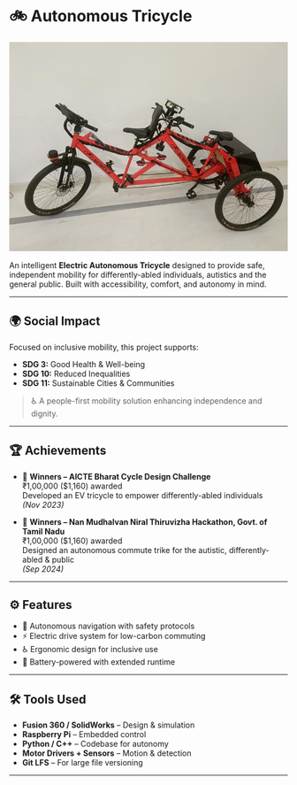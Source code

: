 # 🚲 Autonomous Tricycle

![Tricycle Preview](tricycle_preview.jpeg)

An intelligent **Electric Autonomous Tricycle** designed to provide safe, independent mobility for differently-abled individuals, autistics and the general public. Built with accessibility, comfort, and autonomy in mind.

---

## 🌍 Social Impact

Focused on inclusive mobility, this project supports:
- **SDG 3:** Good Health & Well-being  
- **SDG 10:** Reduced Inequalities  
- **SDG 11:** Sustainable Cities & Communities  

> ♿ A people-first mobility solution enhancing independence and dignity.

---

## 🏆 Achievements

- 🥇 **Winners – AICTE Bharat Cycle Design Challenge**  
  ₹1,00,000 ($1,160) awarded  
  Developed an EV tricycle to empower differently-abled individuals  
  *(Nov 2023)*

- 🥇 **Winners – Nan Mudhalvan Niral Thiruvizha Hackathon, Govt. of Tamil Nadu**  
  ₹1,00,000 ($1,160) awarded  
  Designed an autonomous commute trike for the autistic, differently-abled & public  
  *(Sep 2024)*

---

## ⚙️ Features

- 🧠 Autonomous navigation with safety protocols  
- ⚡ Electric drive system for low-carbon commuting  
- ♿ Ergonomic design for inclusive use  
- 🔋 Battery-powered with extended runtime  

---

## 🛠️ Tools Used

- **Fusion 360 / SolidWorks** – Design & simulation  
- **Raspberry Pi** – Embedded control  
- **Python / C++** – Codebase for autonomy  
- **Motor Drivers + Sensors** – Motion & detection  
- **Git LFS** – For large file versioning  

---
